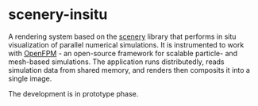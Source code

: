 # scenery-insitu

A rendering system based on the [scenery](scenery.graphics) library that performs in situ visualization of parallel numerical simulations. It is instrumented to work with [OpenFPM](http://openfpm.mpi-cbg.de/) - an open-source framework for scalable particle- and mesh-based simulations. The application runs distributedly, reads simulation data from shared memory, and renders then composits it into a single image.

The development is in prototype phase.
